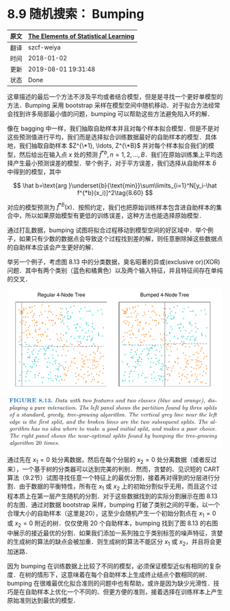 # 8.9 随机搜索： Bumping

| 原文   | [The Elements of Statistical Learning](https://web.stanford.edu/~hastie/ElemStatLearn/printings/ESLII_print12.pdf) |
| ---- | ---------------------------------------- |
| 翻译   | szcf-weiya                               |
| 时间   | 2018-01-02                               |
| 更新| 2019-08-01 19:31:48|
|状态|Done|

这章描述的最后一个方法不涉及平均或者结合模型，但是是寻找一个更好单模型的方法．Bumping 采用 bootstrap 采样在模型空间中随机移动．对于拟合方法经常会找到许多局部最小值的问题，bumping 可以帮助这些方法避免陷入坏的解．

像在 bagging 中一样，我们抽取自助样本并且对每个样本拟合模型．但是不是对这些预测值进行平均，我们而是选择拟合训练数据最好的自助样本的模型．具体地，我们抽取自助样本 $Z^{\*1}, \ldots, Z^{\*B}$ 并对每个样本拟合我们的模型，然后给出在输入点 $x$ 处的预测 $\hat f^{*b},n=1,2,\ldots,B$．我们在原始训练集上平均选择产生最小预测误差的模型．举个例子，对于平方误差，我们选择从自助样本 $\hat b$ 中得到的模型，其中

$$
\hat b=\text{arg }\underset{b}{\text{min}}\sum\limits_{i=1}^N[y_i-\hat f^{*b}(x_i)]^2\tag{8.60}
$$

对应的模型预测为 $\hat f^{*\hat b}(x)$．按照约定，我们也把原始训练样本包含进自助样本的集合中，所以如果原始模型有更低的训练误差，这种方法也能选择原始模型．

通过打乱数据，bumping 试图将拟合过程移动到模型空间的好区域中．举个例子，如果只有少数的数据点会导致这个过程找到差的解，则任意删除掉这些数据点的自助样本应该会产生更好的解．

举另一个例子，考虑图 8.13 中的分类数据，臭名昭著的异或(exclusive or)(XOR)问题．其中有两个类别（蓝色和橘黄色）以及两个输入特征，并且特征间存在单纯的交叉．

![](../img/08/fig8.13.png)

通过先在 $x_1=0$ 处分离数据，然后在每个分层的 $x_2=0$ 处分离数据（或者反过来），一个基于树的分类器可以达到完美的判别．然而，贪婪的、见识短的 CART 算法（9.2节）试图寻找任意一个特征上的最优分割，接着再对得到的分层进行分割．由于数据的平衡特性，所有在 $x_1$ 或 $x_2$ 上的初始分割似乎无用，而且这个过程本质上在第一层产生随机的分割．对于这些数据找到的实际分割展示在图 8.13 的左图．通过对数据 bootstrap 采样，bumping 打破了类别之间的平衡，以一个合理大小的自助样本（这里是20），这至少会随机产生一个初始分割点在 $x_1=0$ 或 $x_2=0$ 附近的树．仅仅使用 20 个自助样本，bumping 找到了图 8.13 的右图中展示的接近最优的分割．如果我们添加一系列独立于类别标签的噪声特征，贪婪的生成树的算法的缺点会被加重．则生成树的算法不能区分 $x_1$ 或 $x_2$，并且将会更加迷路．

因为 bumping 在训练数据上比较了不同的模型，必须保证模型近似有相同的复杂度．在树的情形下，这意味着在每个自助样本上生成终止结点个数相同的树．bumping 在很难最优化拟合准则的问题中也有帮助，或许是因为缺少光滑性．技巧是在自助样本上优化一个不同的、但更方便的准则，接着选择在训练样本上产生原始准则达到最优的模型．
